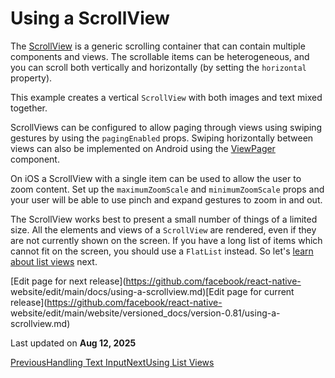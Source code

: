 # Using a ScrollView

The [ScrollView](/docs/scrollview) is a generic scrolling container that can
contain multiple components and views. The scrollable items can be
heterogeneous, and you can scroll both vertically and horizontally (by setting
the `horizontal` property).

This example creates a vertical `ScrollView` with both images and text mixed
together.

ScrollViews can be configured to allow paging through views using swiping
gestures by using the `pagingEnabled` props. Swiping horizontally between
views can also be implemented on Android using the
[ViewPager](https://github.com/react-native-community/react-native-viewpager)
component.

On iOS a ScrollView with a single item can be used to allow the user to zoom
content. Set up the `maximumZoomScale` and `minimumZoomScale` props and your
user will be able to use pinch and expand gestures to zoom in and out.

The ScrollView works best to present a small number of things of a limited
size. All the elements and views of a `ScrollView` are rendered, even if they
are not currently shown on the screen. If you have a long list of items which
cannot fit on the screen, you should use a `FlatList` instead. So let's [learn
about list views](/docs/using-a-listview) next.

[Edit page for next release](https://github.com/facebook/react-native-
website/edit/main/docs/using-a-scrollview.md)[Edit page for current
release](https://github.com/facebook/react-native-
website/edit/main/website/versioned_docs/version-0.81/using-a-scrollview.md)

Last updated on **Aug 12, 2025**

[ PreviousHandling Text Input](/docs/handling-text-input)[NextUsing List
Views](/docs/using-a-listview)

